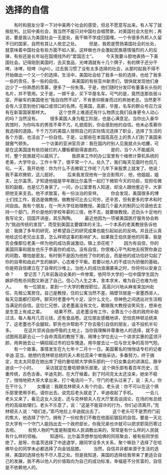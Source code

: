# 选择的自信
　　有时和朋友分享一下对中美两个社会的感受，但总不愿意写出来。有人写了就挨批判。比较中美社会，我当然不能只对中国社会唱赞歌，对美国社会大批判；再说，要是我认为美国社会一无是处，我干嘛不学成归国哩。一个令很多外邦人久留不归的国家，自然有其让人依恋之处。 
　　但是，我若是赞扬美国社会的长处，就意味着中国社会有些方面不如人家。这样做也许会激起民族感情强烈的人的反弹，有些还是长年站在国境线外的“爱国志士”。 
　　今天我要斗胆地表扬一下美国社会。记得刚到美国时，去买食品，光啤酒就有十几个牌子，有的牌子还分干啤，冰啤，轻啤（light）。过去我习惯了没有太多选择的社会，从那时起我不得不开始做出一个又一个的选择。生活中，美国社会给了我多一些的选择，也给了我多一些的责任，多一些的自信。 
　　来美国的有些亚州新贵们，很快就发现他们身边少了一份熟悉的羡慕，便多了一份失落。于是，他们随时分发印有董事长头衔的名片，并不管用。又于是，一掷千金，买下华屋名车。可气的是，竟然连那些居斗室，开破车的美国佬也“我自岿然不动”，不肯景仰擦身而过的奔驰老总。当然更不会有人注意到他们袖口或领口的名牌。在美国，高薪，华屋，名车的群众号召力没有在新富国家那样大。 
　　这个世界上难道还有什么物质比我们自身更令人动心的吗？当然没有。 
　　很多美国人身为粗工阶层，也是心满意足。当你出入豪华宾馆时，为你叫车的男孩不卑不亢，礼貌周到，你会感到他的自信。他未必羡慕你我选择的道路。千千万万的美国人按照自己的实际情况选择了职业，选择了生活的各个方面，也活出了一份自信。于是，让那些在本国高高在上的贵人们到了美国来就傲气顿失。 
　　一个访美的亚洲官员讲：我在国内时别人见我就点头哈腰，可是在这美国连有些捡破烂的人腰板都挺得直直的。 
　　是的，当个人不能威风时，整个民族就可以威风了。 
　　我原来工作的办公室里有个维修计算机系统的老美，大学毕业，工作十年了，很平常一个人。处久了，我们每天见面时也侃几句。一天，我开劝他：你为什么不去微软工作呢？几年下来股票上就发了。他说：我不喜欢微软，这儿挺好。 
　　后来我发现他有一张合影照片，他，他姐姐，姐夫，比尔盖茨。才知道他姐是早年跟比尔盖茨一起打下微软今天的功臣，现担任微软的副裁，也是亿万身家了。一问，办公室里有人知道，却没人跟他套近乎，大家把他支来支去。他不求致富，有一份淡泊的安祥。 
　　你会发现，美国很多的博士们找工作，首选是做教授。做教授可比去公司穷，还辛苦，但有更多的学术和时间自由。我有个朋友，在一所大学任助理教授。美国几个最大的制药公司请他去主持一个部门，开价是他的学校年薪的三倍，他不去，就要做教授。还劲头十足地约我写论文，回国开讲座，其乐陶陶。 
　　最近他因为一项被美国医疗服务协会称为“挑战传统的发现”，而受到美国主要媒体的关注。一个本系的老美教授告诉他说：我搞了多年的研究，好希望自己的研究成果也能引起如此的反响。并且还认真地给这位老兄出主意，怎么样把这事的影响扩大。如果我王伯庆是他的同事，我是否会像那位老美一样为他的成功真诚激动，锦上添花呢？ 
　　因为有自信，你的美国同事和朋友也乐于恭喜你的成功。没有自信，你很难心平气和地去祝贺你身边的同胞，哪怕是密友。有时倒不是因为他抢了你的机会，而是他的成功恰好勾起了你的自卑和由此产生的嫉妒，心态难于平衡。若要以他人的不成功为骄傲的基础，你是把自信建立在了自卑的沙堆上。当他人的成功浪潮袭来之时，你将何以安身立命？ 
　　曾记否？几年前轰动全美的一件惨案，依阿华大学的一位中国学生因为嫉妒而枪杀同胞又断送了自己。信心乃人生之本，舍本求末，难为自己也难为他人。 
　　有一位朋友，拿到一个大学的教授职位，高高兴兴地从麻省来加州赴任，先租公寓房住。自己是教授，住的公寓当然不差。隔壁邻居是一家墨西哥人，每天见面都打招呼。聊天时老墨中气十足，没什么文化，但神色之间透出对生活相当满足的自信。这位仁兄想，这老墨虽没有文化，敢跟我大教授谈笑风生，想来也是生意上有成之辈。 
　　结果不然，这老墨没有工作，全靠五个小孩的政府补助过活，每人每月几百元钱，还有食品卷。这位朋友感概地讲，恐怕克林顿总统来了，这老墨也不会腿软。职务也许帮助不了你去吸引自信的朋友，话不投机半句多。 
　　在这片崇尚自由呼吸的土地上，当你我理解并尊重他人的选择，就不会试图用高薪去让一个自命清高的教授下海，用博士学位去让一个讲求实惠的蓝领汗颜，用奔驰去让一辆招摇过市的旧车愧退，用华屋去让一位与世无争的高邻气短。 
　　有一个故事，事情发生在九七年十二月十一日。美国著名的悄悄话专栏的记者辛迪.亚当，她想约克林顿总统的夫人希拉蕊来个单独采访。多番努力，终于搞定，克太太同意在她出席了纽约曼哈顿大学俱乐部的一个妇女集会的讲演后，跟辛迪谈一个小时。 
　　采访就定在曼哈顿俱乐部里。这个俱乐部有着百年历史，庄重传统，古色古香。辛迪先到，在大厅候着。到了时间克太太还没来，她坐不稳了，悄悄地把大哥大拿出来，打个电话问一下。守门的老头过来了，说：夫人，你在干什么？ 
　　女播说：我跟克林顿夫人有个约会。老头说：你不可以在这个俱乐部里使用手机，请你出去。说完后老头就走了，辛迪收起了手机。 
　　一会儿老头又来了，看见这女人没走，还与克林顿夫人在大厅里高谈阔论，在场的有总统府的高级助理们。老头不乐意了，说：“这是不能容许的行为，你们必须离开。”克林顿夫人说：“咱们走。”乖巧地拉上辛迪就出去了。 
　　这个老头可不是贾府门前的焦大，他选择了守门，拥有了一份权贵们不敢在他面前猖狂的自信。要是一天北京大学有一个守门人能挡出去一个政府部长，你我兄弟也许就可以把求职简历寄过去啦。 
　　权势人物的气度是制度和人民调教出来的，常常是有什么样的人民就有什么样的领袖。 
　　知道吗，比尔盖茨想参加哈佛的同班聚会，被有些同学拒绝了。是呀，你盖茨选择了中途退学，跟同学没多大关系，聚个嘛劲？选择了在哈佛毕业的同学未必都选择了向金钱屈膝。 
　　当然，自信并非都来源于生活的选择，美国的选择也有不尽人意之处。但是我知道，美国的选择给我带来了更适合自己的发展，我不再以他人的价值取向为自己的成功标准，幸福是不分贫富的，自信是不依赖他人的。
 